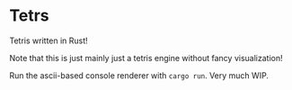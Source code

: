 Tetrs
=====

Tetris written in Rust!

Note that this is just mainly just a tetris engine without fancy visualization!

Run the ascii-based console renderer with `cargo run`. Very much WIP.
